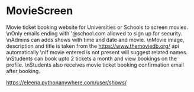 # MovieScreen

Movie ticket booking website for Universities or Schools to screen movies.
\nOnly emails ending with '@school.com allowed to sign up for security.
\nAdmins can adds shows with time and date and movie.
\nMovie image, description and title is taken from the https://www.themoviedb.org/ api automatically
\nIf movie entered is not present will suggest related names.
\nStudents can book upto 2 tickets a month and view bookings on the profile.
\nStudents also receives movie ticket booking confirmation email after booking.

https://eleena.pythonanywhere.com/user/shows/
